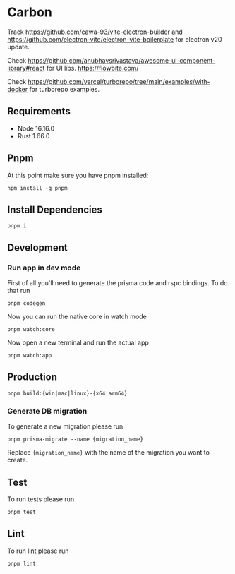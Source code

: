 # Carbon

Track https://github.com/cawa-93/vite-electron-builder and https://github.com/electron-vite/electron-vite-boilerplate for electron v20 update.

Check https://github.com/anubhavsrivastava/awesome-ui-component-library#react for UI libs.
https://flowbite.com/

Check https://github.com/vercel/turborepo/tree/main/examples/with-docker for turborepo examples.

## Requirements

- Node 16.16.0
- Rust 1.66.0

## Pnpm

At this point make sure you have pnpm installed:

`npm install -g pnpm`

## Install Dependencies

`pnpm i`

## Development

### Run app in dev mode

First of all you'll need to generate the prisma code and rspc bindings. To do that run

`pnpm codegen`

Now you can run the native core in watch mode

`pnpm watch:core`

Now open a new terminal and run the actual app

`pnpm watch:app`

## Production

`pnpm build:{win|mac|linux}-{x64|arm64}`

### Generate DB migration

To generate a new migration please run

`pnpm prisma-migrate --name {migration_name}`

Replace `{migration_name}` with the name of the migration you want to create.

## Test

To run tests please run

`pnpm test`

## Lint

To run lint please run

`pnpm lint`
